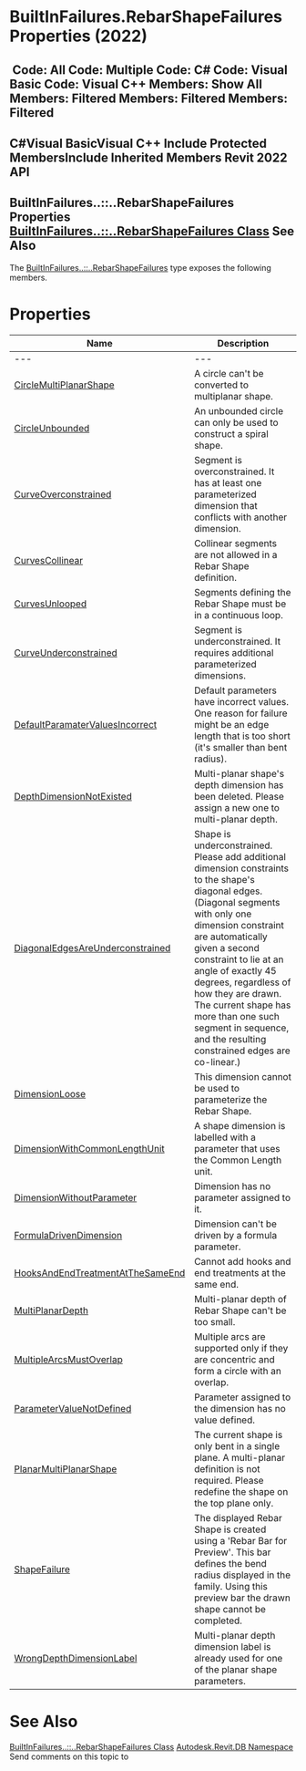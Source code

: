 # BuiltInFailures.RebarShapeFailures Properties (2022)

﻿
 Code: All Code: Multiple Code: C# Code: Visual Basic Code: Visual C++  Members: Show All Members: Filtered Members: Filtered Members: Filtered   
---  
C#Visual BasicVisual C++
Include Protected MembersInclude Inherited Members
Revit 2022 API  
---  
BuiltInFailures..::..RebarShapeFailures Properties  
[BuiltInFailures..::..RebarShapeFailures Class](7e0a8c39-c873-730e-6ffd-2fc6d6f71f3e.md "BuiltInFailures.RebarShapeFailures Class") See Also  
---  
The [BuiltInFailures..::..RebarShapeFailures](7e0a8c39-c873-730e-6ffd-2fc6d6f71f3e.md "BuiltInFailures.RebarShapeFailures Class") type exposes the following members.
# Properties
| Name | Description |
| --- | --- |
| --- | --- | --- |
| [CircleMultiPlanarShape](ad509efd-ac26-dc5d-54cd-1cb1c28d69ac.md "CircleMultiPlanarShape Property") | A circle can't be converted to multiplanar shape. |
| [CircleUnbounded](d3eeab1b-3e4a-7973-5f2f-ac31e9d1045c.md "CircleUnbounded Property") | An unbounded circle can only be used to construct a spiral shape. |
| [CurveOverconstrained](e83009e5-91d5-49d8-cbdc-c5fbbf45df4a.md "CurveOverconstrained Property") | Segment is overconstrained. It has at least one parameterized dimension that conflicts with another dimension. |
| [CurvesCollinear](6f433812-1259-e5ba-1f8c-3556f24e2109.md "CurvesCollinear Property") | Collinear segments are not allowed in a Rebar Shape definition. |
| [CurvesUnlooped](d700b4dc-2bc1-beb4-fa23-ea9bf05518e0.md "CurvesUnlooped Property") | Segments defining the Rebar Shape must be in a continuous loop. |
| [CurveUnderconstrained](f1b3d8d6-8d52-bac2-bc0a-cfa6463a3ae0.md "CurveUnderconstrained Property") | Segment is underconstrained. It requires additional parameterized dimensions. |
| [DefaultParamaterValuesIncorrect](3ca04b0b-1f42-6ad2-5bcd-af1c1dd5e58f.md "DefaultParamaterValuesIncorrect Property") | Default parameters have incorrect values. One reason for failure might be an edge length that is too short (it's smaller than bent radius). |
| [DepthDimensionNotExisted](fd565083-b1f2-57f0-d476-495a7c4b19d3.md "DepthDimensionNotExisted Property") | Multi-planar shape's depth dimension has been deleted. Please assign a new one to multi-planar depth. |
| [DiagonalEdgesAreUnderconstrained](1d84e275-3faf-2ead-358b-bb9d21a7521d.md "DiagonalEdgesAreUnderconstrained Property") | Shape is underconstrained. Please add additional dimension constraints to the shape's diagonal edges. (Diagonal segments with only one dimension constraint are automatically given a second constraint to lie at an angle of exactly 45 degrees, regardless of how they are drawn. The current shape has more than one such segment in sequence, and the resulting constrained edges are co-linear.) |
| [DimensionLoose](15fedc66-dd33-375f-0ca9-a957fee2847a.md "DimensionLoose Property") | This dimension cannot be used to parameterize the Rebar Shape. |
| [DimensionWithCommonLengthUnit](010ac28a-d4d0-b299-a464-7c1fba8c0653.md "DimensionWithCommonLengthUnit Property") | A shape dimension is labelled with a parameter that uses the Common Length unit. |
| [DimensionWithoutParameter](d36c8b49-6741-c36f-7b50-90e212a35638.md "DimensionWithoutParameter Property") | Dimension has no parameter assigned to it. |
| [FormulaDrivenDimension](af3c3dc4-6100-2a35-0e00-47c6185650f3.md "FormulaDrivenDimension Property") | Dimension can't be driven by a formula parameter. |
| [HooksAndEndTreatmentAtTheSameEnd](62341bf1-5acd-c5a7-0f00-b9e3d7325513.md "HooksAndEndTreatmentAtTheSameEnd Property") | Cannot add hooks and end treatments at the same end. |
| [MultiPlanarDepth](1d2db0fa-9f4b-d00b-2413-ae893ac8ded1.md "MultiPlanarDepth Property") | Multi-planar depth of Rebar Shape can't be too small. |
| [MultipleArcsMustOverlap](19653fbd-43e2-7d9b-7fc5-9a881bf39dfa.md "MultipleArcsMustOverlap Property") | Multiple arcs are supported only if they are concentric and form a circle with an overlap. |
| [ParameterValueNotDefined](f88641af-047c-6969-6283-b3b9528937e0.md "ParameterValueNotDefined Property") | Parameter assigned to the dimension has no value defined. |
| [PlanarMultiPlanarShape](5ceb005d-c8a9-045a-00bf-b9ef3059a78a.md "PlanarMultiPlanarShape Property") | The current shape is only bent in a single plane. A multi-planar definition is not required. Please redefine the shape on the top plane only. |
| [ShapeFailure](4d3eba00-9c8b-cd0d-c33b-3ae2145d1eda.md "ShapeFailure Property") | The displayed Rebar Shape is created using a 'Rebar Bar for Preview'. This bar defines the bend radius displayed in the family. Using this preview bar the drawn shape cannot be completed. |
| [WrongDepthDimensionLabel](6d8b67fa-22eb-2674-3bc8-9eda54a43b8d.md "WrongDepthDimensionLabel Property") | Multi-planar depth dimension label is already used for one of the planar shape parameters. |

# See Also
[BuiltInFailures..::..RebarShapeFailures Class](7e0a8c39-c873-730e-6ffd-2fc6d6f71f3e.md "BuiltInFailures.RebarShapeFailures Class")
[Autodesk.Revit.DB Namespace](87546ba7-461b-c646-cbb1-2cb8f5bff8b2.md "Autodesk.Revit.DB Namespace")
Send comments on this topic to 